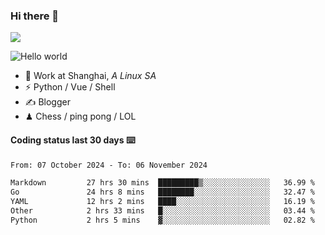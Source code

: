 ### Hi there 👋
![](https://komarev.com/ghpvc/?username=Xuhandsome)


<img src="https://github-readme-stats.vercel.app/api?username=XuHandsome&show_icons=true&theme=merko" alt="Hello world">

<br/>

- 🍻  Work at Shanghai, _A Linux SA_
- ⚡  Python / Vue / Shell
- ✍️  Blogger
- ♟  Chess / ping pong / LOL

#### Coding status last 30 days ⌨️

<!--START_SECTION:waka-->

```txt
From: 07 October 2024 - To: 06 November 2024

Markdown         27 hrs 30 mins  █████████▒░░░░░░░░░░░░░░░   36.99 %
Go               24 hrs 8 mins   ████████░░░░░░░░░░░░░░░░░   32.47 %
YAML             12 hrs 2 mins   ████░░░░░░░░░░░░░░░░░░░░░   16.19 %
Other            2 hrs 33 mins   █░░░░░░░░░░░░░░░░░░░░░░░░   03.44 %
Python           2 hrs 5 mins    ▓░░░░░░░░░░░░░░░░░░░░░░░░   02.82 %
```

<!--END_SECTION:waka-->
